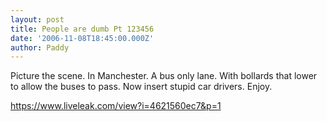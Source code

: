 ```yaml
--- 
layout: post 
title: People are dumb Pt 123456 
date: '2006-11-08T18:45:00.000Z' 
author: Paddy 
--- 
```

Picture the scene.
In Manchester.
A bus only lane.
With bollards that lower to allow the buses to pass.
Now insert stupid car drivers.
Enjoy.

<https://www.liveleak.com/view?i=4621560ec7&p=1>
